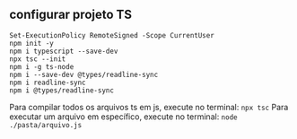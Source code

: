 ## configurar projeto TS
```
Set-ExecutionPolicy RemoteSigned -Scope CurrentUser
npm init -y
npm i typescript --save-dev
npx tsc --init
npm i -g ts-node
npm i --save-dev @types/readline-sync
npm i readline-sync
npm i @types/readline-sync
```

Para compilar todos os arquivos ts em js, execute no terminal:
```npx tsc```
Para executar um arquivo em específico, execute no terminal:
```node ./pasta/arquivo.js```